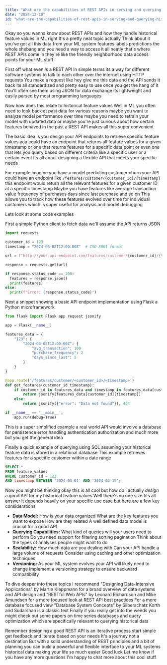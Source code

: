 ```yaml
---
title: "What are the capabilities of REST APIs in serving and querying historical feature values in ML systems?"
date: "2024-12-10"
id: "what-are-the-capabilities-of-rest-apis-in-serving-and-querying-historical-feature-values-in-ml-systems"
---
```


Okay so you wanna know about REST APIs and how they handle historical feature values in ML right  It's a pretty neat topic actually  Think about it you've got all this data from your ML system  features labels predictions the whole shebang  and you need a way to access it all neatly  that's where REST APIs come in they're like the friendly neighborhood data access points for your ML stuff

First off what even *is* a REST API  In simple terms its a way for different software systems to talk to each other over the internet using HTTP requests  You make a request like hey give me this data and the API sends it back  its all standardized and pretty easy to use once you get the hang of it  You'll often see them using JSON for data exchange its lightweight and easily parsed by most programming languages

Now how does this relate to historical feature values  Well in ML you often need to look back at past data for various reasons  maybe you want to analyze model performance over time  maybe you need to retrain your model with updated data  or maybe you're just curious about how certain features behaved in the past  a REST API makes all this super convenient

The basic idea is you design your API endpoints to retrieve specific feature values  you could have an endpoint that returns all feature values for a given timestamp  or one that returns features for a specific data point  or even one that lets you query based on different criteria like a specific user or a certain event  Its all about designing a flexible API that meets your specific needs

For example imagine you have a model predicting customer churn  your API could have an endpoint like `/features/customer/{customer_id}/{timestamp}`  this endpoint would return all the relevant features for a given customer ID at a specific timestamp  Maybe you have features like average transaction value  frequency of purchases  days since last purchase and so on  This allows you to track how these features evolved over time for individual customers  which is super useful for analysis and model debugging


Lets look at some code examples

First a simple Python client to fetch data  we'll assume the API returns JSON


```python
import requests

customer_id = 123
timestamp = "2024-03-08T12:00:00Z"  # ISO 8601 format

url = f"http://your-api-endpoint.com/features/customer/{customer_id}/{timestamp}"

response = requests.get(url)

if response.status_code == 200:
  features = response.json()
  print(features)
else:
  print(f"Error: {response.status_code}")
```

Next a snippet showing a basic API endpoint implementation using Flask a Python microframework

```python
from flask import Flask app request jsonify

app = Flask(__name__)

features_data = {
    "123": {
        "2024-03-08T12:00:00Z": {
            "avg_transaction": 100
            "purchase_frequency": 2
            "days_since_last": 5
        }
    }
}

@app.route('/features/customer/<customer_id>/<timestamp>')
def get_features(customer_id timestamp):
    if customer_id in features_data and timestamp in features_data[customer_id]:
        return jsonify(features_data[customer_id][timestamp])
    else:
        return jsonify({"error": "Data not found"}), 404

if __name__ == '__main__':
    app.run(debug=True)
```

This is a super simplified example  a real world API would involve a database for persistence error handling authentication authorization and much more  but you get the general idea


Finally a quick example of querying using SQL assuming your historical feature data is stored in a relational database  This example retrieves features for a specific customer within a date range


```sql
SELECT *
FROM feature_values
WHERE customer_id = 123
AND timestamp BETWEEN '2024-03-01' AND '2024-03-15';
```

Now you might be thinking  okay this is all cool but how do I actually *design* a good API for my historical feature values  Well there's no one size fits all answer  it depends heavily on your specific use case  but here are a few key considerations

* **Data Model:** How is your data organized  What are the key features you want to expose  How are they related  A well defined data model is crucial for a good API
* **Querying Capabilities:** What kind of queries will your users need to perform  Do you need support for filtering sorting pagination  Think about the types of analyses people might want to do
* **Scalability:** How much data are you dealing with  Can your API handle a large volume of requests  Consider using caching and other optimization techniques
* **Versioning:** As your ML system evolves  your API will likely need to change  Implement a versioning strategy to ensure backward compatibility

To dive deeper into these topics  I recommend  "Designing Data-Intensive Applications" by Martin Kleppmann for a broad overview of data systems and API design  and "RESTful Web APIs" by Leonard Richardson and Mike Amundsen for a more focused look at REST API best practices  For a more database focused view  "Database System Concepts" by Silberschatz Korth and Sudarshan is a classic text  Finally if you really get into the weeds  you might check out some papers on time series databases and query optimization  which are specifically relevant to querying historical data


Remember designing a good REST API is an iterative process  start simple  get feedback  and iterate based on your needs  It's a journey not a destination  But with a solid understanding of REST principles and a bit of planning  you can build a powerful and flexible interface to your ML systems historical data  making your life so much easier  Good luck  Let me know if you have any more questions  I'm happy to chat more about this cool stuff

